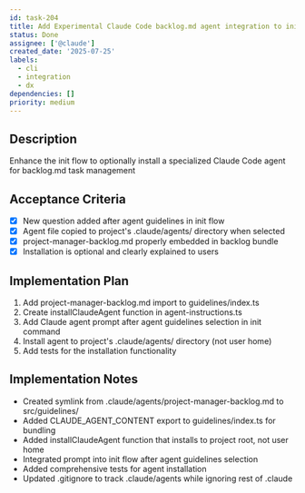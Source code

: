 ```yaml
---
id: task-204
title: Add Experimental Claude Code backlog.md agent integration to init command
status: Done
assignee: ['@claude']
created_date: '2025-07-25'
labels:
  - cli
  - integration
  - dx
dependencies: []
priority: medium
---
```


## Description

Enhance the init flow to optionally install a specialized Claude Code agent for backlog.md task management

## Acceptance Criteria

- [x] New question added after agent guidelines in init flow
- [x] Agent file copied to project's .claude/agents/ directory when selected
- [x] project-manager-backlog.md properly embedded in backlog bundle
- [x] Installation is optional and clearly explained to users

## Implementation Plan

1. Add project-manager-backlog.md import to guidelines/index.ts
2. Create installClaudeAgent function in agent-instructions.ts
3. Add Claude agent prompt after agent guidelines selection in init command
4. Install agent to project's .claude/agents/ directory (not user home)
5. Add tests for the installation functionality

## Implementation Notes

- Created symlink from .claude/agents/project-manager-backlog.md to src/guidelines/
- Added CLAUDE_AGENT_CONTENT export to guidelines/index.ts for bundling
- Added installClaudeAgent function that installs to project root, not user home
- Integrated prompt into init flow after agent guidelines selection
- Added comprehensive tests for agent installation
- Updated .gitignore to track .claude/agents while ignoring rest of .claude
